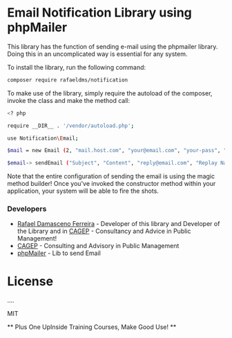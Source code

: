 # Email Notification Library using phpMailer

This library has the function of sending e-mail using the phpmailer library. Doing this in an uncomplicated way is essential for any system.

To install the library, run the following command:

```sh
composer require rafaeldms/notification
```

To make use of the library, simply require the autoload of the composer, invoke the class and make the method call:

```sh
<? php

require __DIR__ . '/vendor/autoload.php';

use Notification\Email;

$mail = new Email (2, "mail.host.com", "your@email.com", "your-pass", "smtp secure (tls / ssl)", "port (587)", "from@email.com", "From Name");

$email-> sendEmail ("Subject", "Content", "reply@email.com", "Replay Name", "address@email.com", "Address Name");
```

Note that the entire configuration of sending the email is using the magic method builder! Once you've invoked the constructor method within your application, your system will be able to fire the shots.

### Developers
* [Rafael Damasceno Ferreira] - Developer of this library and Developer of the Library and in [CAGEP] - Consultancy and Advice in Public Management!
* [CAGEP] - Consulting and Advisory in Public Management
* [phpMailer] - Lib to send Email

# License
....

MIT

** Plus One UpInside Training Courses, Make Good Use! **

[//]: #
[Rafael Damasceno Ferreira]: <mailto: mds_rafinha@hotmail.com>
[CAGEP]: <https://www.cagep.com.br>
[phpMailer]: <https://github.com/PHPMailer/PHPMailer> 